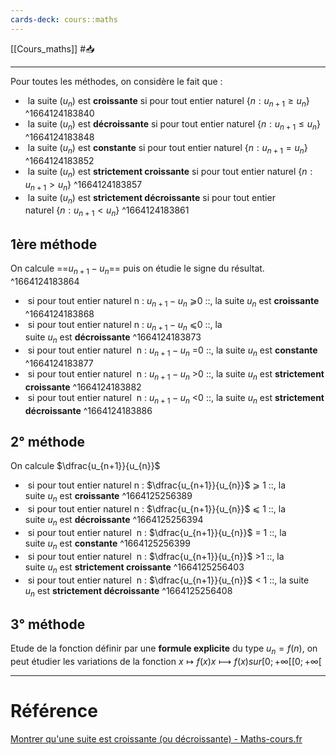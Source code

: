 ```yaml
---
cards-deck: cours::maths
---
```


[[Cours_maths]] #📥 

---
Pour toutes les méthodes, on considère le fait que :
-    la suite $(u_{n}$) est **croissante** si pour tout entier naturel {$n : u_{n+1} \geqslant u_{n}$}
^1664124183840
-    la suite $(u_{n})$ est **décroissante** si pour tout entier naturel {$n : u_{n+1} \le u_{n}$}
^1664124183848
-    la suite $(u_{n})$ est **constante** si pour tout entier naturel {$n : u_{n+1} = u_{n}$}
^1664124183852
-    la suite $(u_{n})$ est **strictement croissante** si pour tout entier naturel {$n : u_{n+1} > u_{n}$}
^1664124183857
-    la suite $(u_{n})$ est **strictement décroissante** si pour tout entier naturel {$n : u_{n+1} < u_{n}$}
^1664124183861
## 1ère méthode
On calcule ==$u_{n+1} - u_{n}$== puis on étudie le signe du résultat.
^1664124183864
-    si pour tout entier naturel n : $u_{n+1} - u_{n}$ ⩾0 ::, la suite $u_{n}$ est **croissante**
^1664124183868
-    si pour tout entier naturel n : $u_{n+1} - u_{n}$ ⩽0 ::, la suite $u_{n}$ est **décroissante**
^1664124183873
-    si pour tout entier naturel  n : $u_{n+1} - u_{n}$ =0 ::, la suite $u_{n}$ est **constante**
^1664124183877
-    si pour tout entier naturel  n : $u_{n+1} - u_{n}$ >0 ::, la suite $u_{n}$ est **strictement croissante**
^1664124183882
-    si pour tout entier naturel  n : $u_{n+1} - u_{n}$ <0 ::, la suite $u_{n}$ est **strictement décroissante**
^1664124183886
## 2° méthode
On calcule $\dfrac{u_{n+1}}{u_{n}}$
-    si pour tout entier naturel n : $\dfrac{u_{n+1}}{u_{n}}$ ⩾ 1 ::, la suite $u_{n}$ est **croissante**
^1664125256389
-    si pour tout entier naturel n : $\dfrac{u_{n+1}}{u_{n}}$ ⩽ 1 ::, la suite $u_{n}$ est **décroissante**
^1664125256394
-    si pour tout entier naturel  n : $\dfrac{u_{n+1}}{u_{n}}$ = 1 ::, la suite $u_{n}$ est **constante**
^1664125256399
-    si pour tout entier naturel  n : $\dfrac{u_{n+1}}{u_{n}}$ >1 ::, la suite $u_{n}$ est **strictement croissante**
^1664125256403
-    si pour tout entier naturel  n : $\dfrac{u_{n+1}}{u_{n}}$ < 1 ::, la suite $u_{n}$ est **strictement décroissante**
^1664125256408
## 3° méthode
Etude de la fonction
définir par une **formule explicite** du type $u_n=f(n)$, on peut étudier les variations de la fonction $x \longmapsto f(x)x⟼f(x) sur [0; +\infty[[0;+∞[$

---
# Référence
[Montrer qu'une suite est croissante (ou décroissante) - Maths-cours.fr](https://www.maths-cours.fr/methode/montrer-quune-suite-croissante-decroissante)
